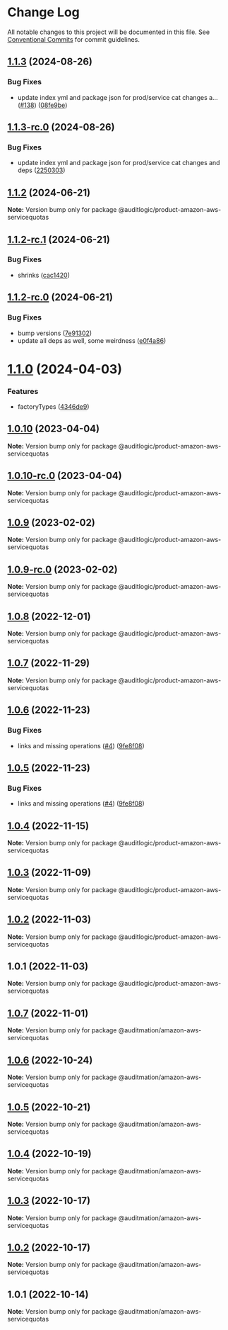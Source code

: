 # Change Log

All notable changes to this project will be documented in this file.
See [Conventional Commits](https://conventionalcommits.org) for commit guidelines.

## [1.1.3](https://github.com/auditlogic/product/compare/@auditlogic/product-amazon-aws-servicequotas@1.1.2...@auditlogic/product-amazon-aws-servicequotas@1.1.3) (2024-08-26)


### Bug Fixes

* update index yml and package json for prod/service cat changes a… ([#138](https://github.com/auditlogic/product/issues/138)) ([08fe9be](https://github.com/auditlogic/product/commit/08fe9beb1c8457462a19bc69caa02e6212d97e1a))





## [1.1.3-rc.0](https://github.com/auditlogic/product/compare/@auditlogic/product-amazon-aws-servicequotas@1.1.2...@auditlogic/product-amazon-aws-servicequotas@1.1.3-rc.0) (2024-08-26)


### Bug Fixes

* update index yml and package json for prod/service cat changes and deps ([2250303](https://github.com/auditlogic/product/commit/225030363a363608240135b7ebed386b28f01e4b))





## [1.1.2](https://github.com/auditlogic/product/compare/@auditlogic/product-amazon-aws-servicequotas@1.1.2-rc.1...@auditlogic/product-amazon-aws-servicequotas@1.1.2) (2024-06-21)

**Note:** Version bump only for package @auditlogic/product-amazon-aws-servicequotas





## [1.1.2-rc.1](https://github.com/auditlogic/product/compare/@auditlogic/product-amazon-aws-servicequotas@1.1.2-rc.0...@auditlogic/product-amazon-aws-servicequotas@1.1.2-rc.1) (2024-06-21)


### Bug Fixes

* shrinks ([cac1420](https://github.com/auditlogic/product/commit/cac14200fefcd8183ab69fe89a47bd3f70f563e9))





## [1.1.2-rc.0](https://github.com/auditlogic/product/compare/@auditlogic/product-amazon-aws-servicequotas@1.1.0...@auditlogic/product-amazon-aws-servicequotas@1.1.2-rc.0) (2024-06-21)


### Bug Fixes

* bump versions ([7e91302](https://github.com/auditlogic/product/commit/7e913023b8b312150ed7762c32fbbe616be71de5))
* update all deps as well, some weirdness ([e0f4a86](https://github.com/auditlogic/product/commit/e0f4a864714e2d3de6bbf3da014d5312fe53be2f))





# [1.1.0](https://github.com/auditlogic/product/compare/@auditlogic/product-amazon-aws-servicequotas@1.0.10...@auditlogic/product-amazon-aws-servicequotas@1.1.0) (2024-04-03)


### Features

* factoryTypes ([4346de9](https://github.com/auditlogic/product/commit/4346de92693aee892fccf725338ffc7b80ab182b))





## [1.0.10](https://github.com/auditlogic/product/compare/@auditlogic/product-amazon-aws-servicequotas@1.0.9...@auditlogic/product-amazon-aws-servicequotas@1.0.10) (2023-04-04)

**Note:** Version bump only for package @auditlogic/product-amazon-aws-servicequotas





## [1.0.10-rc.0](https://github.com/auditlogic/product/compare/@auditlogic/product-amazon-aws-servicequotas@1.0.9...@auditlogic/product-amazon-aws-servicequotas@1.0.10-rc.0) (2023-04-04)

**Note:** Version bump only for package @auditlogic/product-amazon-aws-servicequotas





## [1.0.9](https://github.com/auditlogic/product/compare/@auditlogic/product-amazon-aws-servicequotas@1.0.8...@auditlogic/product-amazon-aws-servicequotas@1.0.9) (2023-02-02)

**Note:** Version bump only for package @auditlogic/product-amazon-aws-servicequotas





## [1.0.9-rc.0](https://github.com/auditlogic/product/compare/@auditlogic/product-amazon-aws-servicequotas@1.0.8...@auditlogic/product-amazon-aws-servicequotas@1.0.9-rc.0) (2023-02-02)

**Note:** Version bump only for package @auditlogic/product-amazon-aws-servicequotas





## [1.0.8](https://github.com/auditlogic/product/compare/@auditlogic/product-amazon-aws-servicequotas@1.0.7...@auditlogic/product-amazon-aws-servicequotas@1.0.8) (2022-12-01)

**Note:** Version bump only for package @auditlogic/product-amazon-aws-servicequotas





## [1.0.7](https://github.com/auditlogic/product/compare/@auditlogic/product-amazon-aws-servicequotas@1.0.6...@auditlogic/product-amazon-aws-servicequotas@1.0.7) (2022-11-29)

**Note:** Version bump only for package @auditlogic/product-amazon-aws-servicequotas





## [1.0.6](https://github.com/auditlogic/product/compare/@auditlogic/product-amazon-aws-servicequotas@1.0.4...@auditlogic/product-amazon-aws-servicequotas@1.0.6) (2022-11-23)


### Bug Fixes

* links and missing operations ([#4](https://github.com/auditlogic/product/issues/4)) ([9fe8f08](https://github.com/auditlogic/product/commit/9fe8f08fe7c57fdb79f991ac35bd6ac2e7dcad38))





## [1.0.5](https://github.com/auditlogic/product/compare/@auditlogic/product-amazon-aws-servicequotas@1.0.4...@auditlogic/product-amazon-aws-servicequotas@1.0.5) (2022-11-23)


### Bug Fixes

* links and missing operations ([#4](https://github.com/auditlogic/product/issues/4)) ([9fe8f08](https://github.com/auditlogic/product/commit/9fe8f08fe7c57fdb79f991ac35bd6ac2e7dcad38))





## [1.0.4](https://github.com/auditlogic/product/compare/@auditlogic/product-amazon-aws-servicequotas@1.0.3...@auditlogic/product-amazon-aws-servicequotas@1.0.4) (2022-11-15)

**Note:** Version bump only for package @auditlogic/product-amazon-aws-servicequotas





## [1.0.3](https://github.com/auditlogic/product/compare/@auditlogic/product-amazon-aws-servicequotas@1.0.2...@auditlogic/product-amazon-aws-servicequotas@1.0.3) (2022-11-09)

**Note:** Version bump only for package @auditlogic/product-amazon-aws-servicequotas





## [1.0.2](https://github.com/auditlogic/product/compare/@auditlogic/product-amazon-aws-servicequotas@1.0.1...@auditlogic/product-amazon-aws-servicequotas@1.0.2) (2022-11-03)

**Note:** Version bump only for package @auditlogic/product-amazon-aws-servicequotas





## 1.0.1 (2022-11-03)

**Note:** Version bump only for package @auditlogic/product-amazon-aws-servicequotas





## [1.0.7](https://github.com/auditmation/store-content/compare/@auditmation/amazon-aws-servicequotas@1.0.6...@auditmation/amazon-aws-servicequotas@1.0.7) (2022-11-01)

**Note:** Version bump only for package @auditmation/amazon-aws-servicequotas





## [1.0.6](https://github.com/auditmation/store-content/compare/@auditmation/amazon-aws-servicequotas@1.0.5...@auditmation/amazon-aws-servicequotas@1.0.6) (2022-10-24)

**Note:** Version bump only for package @auditmation/amazon-aws-servicequotas





## [1.0.5](https://github.com/auditmation/store-content/compare/@auditmation/amazon-aws-servicequotas@1.0.4...@auditmation/amazon-aws-servicequotas@1.0.5) (2022-10-21)

**Note:** Version bump only for package @auditmation/amazon-aws-servicequotas





## [1.0.4](https://github.com/auditmation/store-content/compare/@auditmation/amazon-aws-servicequotas@1.0.3...@auditmation/amazon-aws-servicequotas@1.0.4) (2022-10-19)

**Note:** Version bump only for package @auditmation/amazon-aws-servicequotas





## [1.0.3](https://github.com/auditmation/store-content/compare/@auditmation/amazon-aws-servicequotas@1.0.2...@auditmation/amazon-aws-servicequotas@1.0.3) (2022-10-17)

**Note:** Version bump only for package @auditmation/amazon-aws-servicequotas





## [1.0.2](https://github.com/auditmation/store-content/compare/@auditmation/amazon-aws-servicequotas@1.0.1...@auditmation/amazon-aws-servicequotas@1.0.2) (2022-10-17)

**Note:** Version bump only for package @auditmation/amazon-aws-servicequotas





## 1.0.1 (2022-10-14)

**Note:** Version bump only for package @auditmation/amazon-aws-servicequotas
